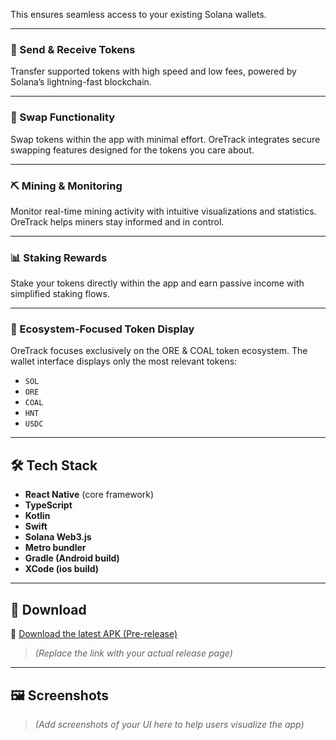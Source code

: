 
This ensures seamless access to your existing Solana wallets.

---

### 💸 Send & Receive Tokens
Transfer supported tokens with high speed and low fees, powered by Solana’s lightning-fast blockchain.

---

### 🔄 Swap Functionality
Swap tokens within the app with minimal effort. OreTrack integrates secure swapping features designed for the tokens you care about.

---

### ⛏️ Mining & Monitoring
Monitor real-time mining activity with intuitive visualizations and statistics. OreTrack helps miners stay informed and in control.

---

### 📊 Staking Rewards
Stake your tokens directly within the app and earn passive income with simplified staking flows.

---

### 🧬 Ecosystem-Focused Token Display
OreTrack focuses exclusively on the ORE & COAL token ecosystem. The wallet interface displays only the most relevant tokens:

- `SOL`
- `ORE`
- `COAL`
- `HNT`
- `USDC`

---

## 🛠 Tech Stack

- **React Native** (core framework)
- **TypeScript**
- **Kotlin**
- **Swift**
- **Solana Web3.js**
- **Metro bundler**
- **Gradle (Android build)**
- **XCode (ios build)**

---

## 📱 Download

🔗 [Download the latest APK (Pre-release)](https://github.com/jeckhat/oretrack/releases)  
> *(Replace the link with your actual release page)*

---

## 🖼️ Screenshots
> *(Add screenshots of your UI here to help users visualize the app)*

